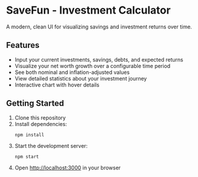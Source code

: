 # SaveFun - Investment Calculator

A modern, clean UI for visualizing savings and investment returns over time.

## Features

- Input your current investments, savings, debts, and expected returns
- Visualize your net worth growth over a configurable time period
- See both nominal and inflation-adjusted values
- View detailed statistics about your investment journey
- Interactive chart with hover details

## Getting Started

1. Clone this repository
2. Install dependencies:
   ```
   npm install
   ```
3. Start the development server:
   ```
   npm start
   ```
4. Open [http://localhost:3000](http://localhost:3000) in your browser